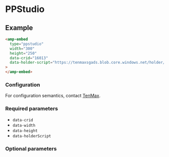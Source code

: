 <!---
Copyright 2020 The AMP HTML Authors. All Rights Reserved.

Licensed under the Apache License, Version 2.0 (the "License");
you may not use this file except in compliance with the License.
You may obtain a copy of the License at

      http://www.apache.org/licenses/LICENSE-2.0

Unless required by applicable law or agreed to in writing, software
distributed under the License is distributed on an "AS-IS" BASIS,
WITHOUT WARRANTIES OR CONDITIONS OF ANY KIND, either express or implied.
See the License for the specific language governing permissions and
limitations under the License.
-->

# PPStudio

## Example

```html
<amp-embed
  type="ppstudio"
  width="300"
  height="250"
  data-crid="16013"
  data-holder-script="https://tenmaxsgads.blob.core.windows.net/holder/16013_f9742d8d6d22.js"
>
</amp-embed>
```

### Configuration

For configuration semantics, contact [TenMax](https://www.tenmax.io/en/).

### Required parameters

-   `data-crid`
-   `data-width`
-   `data-height`
-   `data-holderScript`

### Optional parameters
